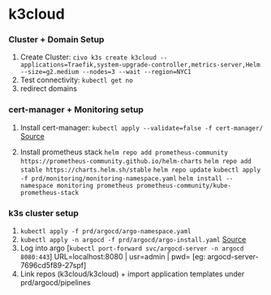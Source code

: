 # k3cloud

### Cluster + Domain Setup
1. Create Cluster:
`civo k3s create k3cloud --applications=Traefik,system-upgrade-controller,metrics-server,Helm --size=g2.medium --nodes=3 --wait --region=NYC1`
2. Test connectivity: `kubectl get no`
3. redirect domains


### cert-manager + Monitoring setup 
1. Install cert-manager:
`kubectl apply --validate=false -f cert-manager/` [Source](https://github.com/jetstack/cert-manager/releases/download/v1.2.0/cert-manager.yaml)

2. Install prometheus stack
`helm repo add prometheus-community https://prometheus-community.github.io/helm-charts`
`helm repo add stable https://charts.helm.sh/stable`
`helm repo update`
`kubectl apply -f prd/monitoring/monitoring-namespace.yaml`
`helm install --namespace monitoring prometheus prometheus-community/kube-prometheus-stack`



### k3s cluster setup
1. `kubectl apply -f prd/argocd/argo-namespace.yaml`
2. `kubectl apply -n argocd -f prd/argocd/argo-install.yaml` [Source](https://raw.githubusercontent.com/argoproj/argo-cd/stable/manifests/install.yaml)
3. Log into argo [`kubectl port-forward svc/argocd-server -n argocd 8080:443`] URL=localhost:8080 | usr=admin | pwd=<POD-name> [eg: argocd-server-7696cd5f89-27spf]
4. Link repos (k3cloud/k3cloud) + import application templates under prd/argocd/pipelines

